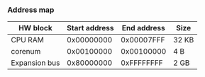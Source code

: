 ### Address map

HW block | Start address | End address | Size
-------- | ------------- | ----------- | ----
CPU RAM | 0x00000000 | 0x00007FFF | 32 KB
corenum | 0x00100000 | 0x00100000 | 4 B
Expansion bus | 0x80000000 | 0xFFFFFFFF | 2 GB
